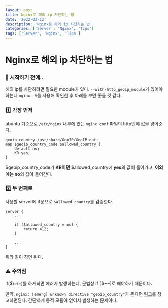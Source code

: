 ```yaml
---
layout: post
title: Nginx로 해외 ip 차단하는 법
date: '2022-03-12'
description: 'Nginx로 해외 ip 차단하는 법'
categories: ['Server', 'Nginx', 'Tips']
tags: ['Server', 'Nginx', 'Tips']
---
```

# Nginx로 해외 ip 차단하는 법

### 🎊 시작하기 전에..

해외 ip를 차단하려면 필요한 module가 있다. `--with-http_geoip_module`가 있어야 하는데 `nginx -V`를 사용해 확인한 후 아래를 보면 좋을 것 같다.

### 1️⃣ 가장 먼저

ubuntu 기준으로 `/etc/nginx` 내부에 있는 `nginx.conf` 파일의 http안에 값을 넣어준다.

```
geoip_country /usr/share/GeoIP/GeoIP.dat;
map $geoip_country_code $allowed_country {
	default no;
	KR yes;
}
```

$geoip_country_code가 **KR이면** $allowed_country에 **yes**의 값이 들어가고, **이외에는 no**의 값이 들어간다.

### 2️⃣ 두 번째로

사용할 server에 if문으로 `$allowed_country`를 검증한다.

```
server {
	...
	
	if ($allowed_country = no) {
		return 412;
	}
	
	...
}
```

위와 같이 하면 된다.

### ⚠ 주의점

if($\~\~)를 하게되면 에러가 발생하는데, 문법상 if ($\~\~)로 해야하기 때문이다.



만약, `nginx: [emerg] unknown directive "geoip_country"`가 뜬다면 [링크](https://stackoverflow.com/questions/36554405/how-to-enable-dynamic-module-with-an-existing-nginx-installation)를 참고하면된다. 간단하게 동적 모듈이 없어서 발생하는 문제이다.
